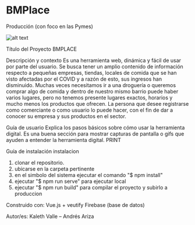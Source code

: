 # BMPlace
Producción (con foco en las Pymes)

![alt text](https://raw.githubusercontent.com/username/projectname/branch/path/to/bmplace1.jpeg)

Título del Proyecto
BMPLACE

Descripción y contexto
 Es una herramienta web, dinámica y fácil de usar por parte del usuario. Se busca tener un amplio contenido de información respecto a pequeñas empresas, tiendas, locales de comida que se han visto afectadas por el COVID y a razón de esto, sus ingresos han disminuido. Muchas veces necesitamos ir a una droguería o queremos comprar algo de comida y dentro de nuestro mismo barrio puede haber varios lugares, pero no tenemos presente lugares exactos, horarios y mucho menos los productos que ofrecen. 
La persona que desee registrarse como comerciante o como usuario lo puede hacer, con el fin de dar a conocer su empresa y sus productos en el sector.

Guía de usuario 
 Explica los pasos básicos sobre cómo usar la herramienta digital. Es una buena sección para mostrar capturas de pantalla o gifs que ayuden a entender la herramienta digital. PRINT

Guía de instalación 
instalacion
1. clonar el repositorio.
2. ubicarse en la carpeta pertinente
3. en el simbolo del sistema ejecutar el comando "$ npm install"
4. ejecutar "$ npm run serve" para ejecutar local
5. ejecutar "$ npm run build" para compilar el proyecto y subirlo a produccion

Construido con:
 Vue.js + veutify
Firebase (base de datos)

Autor/es:
Kaleth Valle – Andrés Ariza
